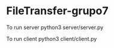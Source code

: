 # FileTransfer-grupo7

To run server
    python3 server/server.py

To run client 
    python3 client/client.py
